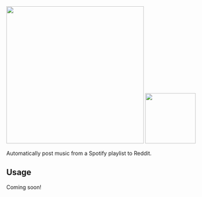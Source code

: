 
<div style="display:flexbox;align-text:center;align-items:center;">
  <img src="https://github.com/aberrator9/BeetBot/assets/127802772/74521947-e069-45cf-aaeb-606111a4b352" style="width:360px;">
  <img src="https://github.com/aberrator9/BeetBot/assets/127802772/c024c82a-4086-42db-8e46-0078bfc49f92" style="width:132px;">
</div>
<p></p>
<p>Automatically post music from a Spotify playlist to Reddit.</p>

## Usage
Coming soon!
